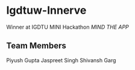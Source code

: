 # Igdtuw-Innerve
Winner at IGDTU MINI Hackathon *MIND THE APP*
## Team Members
Piyush Gupta
Jaspreet Singh
Shivansh Garg
